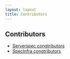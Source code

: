 ```yaml
---
layout: layout
title: Contributors
---
```


## Contributors

 * [Serverspec congtributors](https://github.com/serverspec/serverspec/graphs/contributors)
 * [SpecInfra congtributors](https://github.com/serverspec/specinfra/graphs/contributors)

